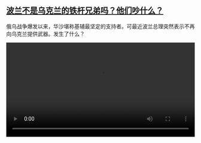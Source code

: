 <!--1695379622000-->
[波兰不是乌克兰的铁杆兄弟吗？他们吵什么？](https://www.dw.com/zh/%E6%B3%A2%E5%85%B0%E4%B8%8D%E6%98%AF%E4%B9%8C%E5%85%8B%E5%85%B0%E7%9A%84%E9%93%81%E6%9D%86%E5%85%84%E5%BC%9F%E5%90%97%EF%BC%9F%E4%BB%96%E4%BB%AC%E5%90%B5%E4%BB%80%E4%B9%88%EF%BC%9F/a-66896089)
------

<p>俄乌战争爆发以来，华沙堪称基辅最坚定的支持者。可最近波兰总理突然表示不再向乌克兰提供武器。发生了什么？</small></p><video src="https://tvdownloaddw-a.akamaihd.net/dwtv_video/flv/vdt_zh/2023/bchi230922_001_polenukrainewide_01r_AVC_1280x720.mp4" controls style="width:100%"></video>
